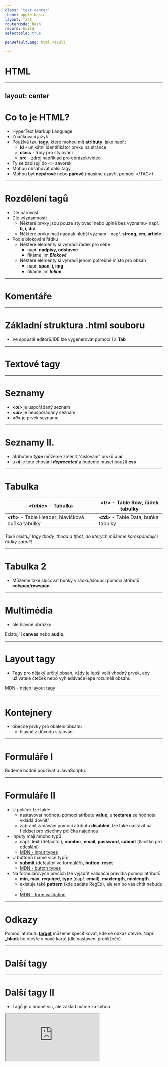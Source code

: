 ```yaml
---
class: 'text-center'
theme: apple-basic
layout: fact
routerMode: hash
record: build
selectable: true

penDefaultLang: html,result

---
```


# HTML

---
layout: center
---

# Co to je HTML?

- HyperText Markup Language
- Značkovací jazyk
- Používá tzv. **tagy**, které mohou mít **atributy**, jako např.:
  - **id** - unikátní identifikátor prvku na stránce
  - **class** - třídy pro stylování
  - **src** - zdroj například pro obrázek/video
- Ty se zapisují do <> závorek
- Mohou obsahovat další tagy
- Mohou být **nepárové** nebo **párové** (musíme uzavřít pomocí &lt;/TAG>)

---

# Rozdělení tagů

- Dle párovosti
- Dle významnosti
    - Některé prvky jsou pouze stylovací nebo úplně bez významu- např. **b, i, div**
    - Některé prvky mají naopak hlubší význam - např. **strong, em, article**
- Podle blokování řádku
    - Některé elementy si vyhradí řádek pro sebe
        - např. **nadpisy, odstavce**
        - říkáme jim ***Blokové***
    - Některé elementy si vyhradí jenom potřebné místo pro obsah
        - např. **span, i, img**
        - říkáme jim ***Inline***

---

# Komentáře

<pen name="ExEaMre" />

---

# Základní struktura .html souboru

- Ve spoustě editorů/IDE lze vygenerovat pomocí **!** a **Tab**

<pen name="zYWxbVm" />

---

# Textové tagy

<pen name="wvmBOVg" />

---

# Seznamy

- ***&lt;ol>*** je uspořádaný seznam
- ***&lt;ul>*** je neuspořádaný seznam
- ***&lt;li>*** je prvek seznamu

<pen name="vYREMBE" />

---

# Seznamy II.

- atributem ***type*** můžeme změnit "číslování" prvků u ***ol***
- u ***ul*** je toto chování ***deprecated*** a budeme muset použít **css**

<pen name="ZExYNdp" />

---

# Tabulka

| ***&lt;table>*** - Tabulka                             | ***&lt;tr>*** - Table Row, řádek tabulky  |
|--------------------------------------------------------|-------------------------------------------|
| ***&lt;th>*** - Table Header, hlavičková buňka tabulky | ***&lt;td>*** - Table Data, buňka tabulky |


<pen name="JjLoqQO" />

*Také existují tagy tbody, thead a tfoot, do kterých můžeme korespondující řádky zabalit*

---

# Tabulka 2

- Můžeme také slučovat buňky v řádku/sloupci pomocí atributů **colspan**/**rowspan**.

<pen name="YzaPboj" />

---

# Multimédia

- ale hlavně obrázky

<pen name="KKoMpeo" />

Existují i **canvas** nebo **audio**.

---

# Layout tagy

- Tagy pro nějaký určitý obsah, vždy je lepší volit vhodný prvek, aby uživatelé čteček nebo vyhledávače lépe rozuměli obsahu

<pen name="bGvNPNb" />

[MDN - nejen layout tagy](https://developer.mozilla.org/en-US/docs/Web/Guide/HTML/Content_categories#sectioning_content)

---

# Kontejnery

- obecné prvky pro obalení obsahu
  - hlavně z důvodu stylování

<pen name="NWYPZPW" />

---

# Formuláře I

<pen name="zYWGxpX" />

Budeme hodně používat u JavaScriptu.

---

# Formuláře II

- U políček lze také:
    - nastavovat hodnotu pomocí atributu **value**, u **textarea** se hodnota vkládá dovnitř
    - zabránit zadávání pomocí atributu **disabled**, lze také nastavit na fieldset pro všechny políčka najednou
- Inputy mají mnoho typů :
    - např. **text** (defaultní), **number**, **email**, **password**, **submit** (tlačítko pro odeslání)
    - [MDN - input types](https://developer.mozilla.org/en-US/docs/Web/HTML/Element/input#input_types)
- U buttonů máme více typů:
    - **submit** (defaultní ve formuláři), **button**, **reset**
    - [MDN - button types](https://developer.mozilla.org/en-US/docs/Web/HTML/Element/button#attr-type)
- Na formulářových prvcích lze vyjádřit validační pravidla pomocí atributů
    - **min**, **max**, **required**, **type** (např. **email**), **maxlength**, **minlength**
    - existuje také **pattern** (kde zadáte RegEx), ale ten po vás chtít nebudu :)
    - [MDN - form validation](https://developer.mozilla.org/en-US/docs/Learn/Forms/Form_validation)

---

# Odkazy

<pen name="OJvXyZE" />

Pomocí atributu [**target**](https://developer.mozilla.org/en-US/docs/Web/HTML/Element/a#attr-target) můžeme specifikovat, kde se odkaz otevře.
Např. **_blank** ho otevře v nové kartě (dle nastavení prohlížeče).

---

# Další tagy

<pen name="QWmwXwb" />

---

# Další tagy II

- Tagů je o hodně víc, ale základ máme za sebou

<iframe src="https://www.itnetwork.cz/html-css/html5/html-manual/html-5-abecedni-rejstrik-tagu" class="flex-grow"></iframe>

